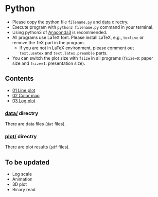 # Python

- Please copy the python file `filename.py` and [data][data-l] directry. 
- Execute program with `python3 filename.py` command in your terminal. 
- Using python3 of [Anaconda3](https://www.anaconda.com/) is recommended. 
- All programs use LaTeX font. Please install LaTeX, e.g., `texlive` or remove the TeX part in the program. 
    - If you are not in LaTeX environment, please comment out `text.usetex` and `text.latex.preamble` parts. 
- You can switch the plot size with `fsize` in all programs (`fsize=0`: paper size and `fsize=1`: presentation size). 


## Contents
- [01 Line plot](https://github.com/wataiwashi/TIL/blob/master/python/01plot_simple.py)
- [02 Color map](https://github.com/wataiwashi/TIL/blob/master/python/02plot_cmap.py)
- [03 Log plot](https://github.com/wataiwashi/TIL/blob/master/python/03plot_log.py)

### [data/][data-l] directry
There are data files (`dat` files). 

### [plot/](https://github.com/wataiwashi/TIL/tree/master/python/plot) directry
There are plot results (`pdf` files). 


## To be updated
- Log scale
- Animation
- 3D plot
- Binary read

[data-l]: https://github.com/wataiwashi/TIL/tree/master/python/data
